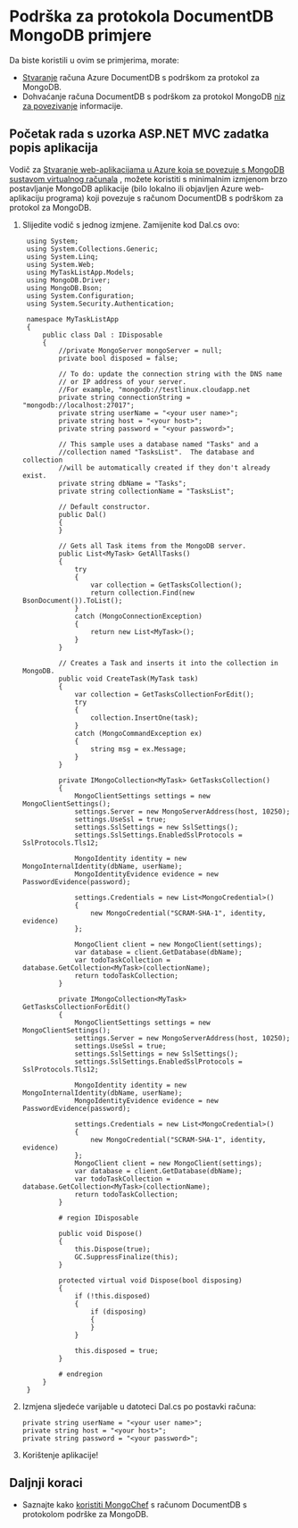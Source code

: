 <properties 
    pageTitle="DocumentDB MongoDB primjere | Microsoft Azure" 
    description="O DocumentDB-protokol za podršku za MongoDB potražite primjere." 
    keywords="Primjeri mongodb"
    services="documentdb" 
    authors="AndrewHoh" 
    manager="jhubbard" 
    editor="" 
    documentationCenter=""/>

<tags 
    ms.service="documentdb" 
    ms.workload="data-services" 
    ms.tgt_pltfrm="na" 
    ms.devlang="na" 
    ms.topic="article" 
    ms.date="08/23/2016" 
    ms.author="anhoh"/>

# <a name="documentdb-protocol-support-for-mongodb-examples"></a>Podrška za protokola DocumentDB MongoDB primjere
Da biste koristili u ovim se primjerima, morate:

- [Stvaranje](documentdb-create-mongodb-account.md) računa Azure DocumentDB s podrškom za protokol za MongoDB.
- Dohvaćanje računa DocumentDB s podrškom za protokol MongoDB [niz za povezivanje](documentdb-connect-mongodb-account.md) informacije.

## <a name="get-started-with-a-sample-aspnet-mvc-task-list-application"></a>Početak rada s uzorka ASP.NET MVC zadatka popis aplikacija

Vodič za [Stvaranje web-aplikacijama u Azure koja se povezuje s MongoDB sustavom virtualnog računala](../app-service-web/web-sites-dotnet-store-data-mongodb-vm.md) , možete koristiti s minimalnim izmjenom brzo postavljanje MongoDB aplikacije (bilo lokalno ili objavljen Azure web-aplikaciju programa) koji povezuje s računom DocumentDB s podrškom za protokol za MongoDB.  

1. Slijedite vodič s jednog izmjene.  Zamijenite kod Dal.cs ovo:
    
        using System;
        using System.Collections.Generic;
        using System.Linq;
        using System.Web;
        using MyTaskListApp.Models;
        using MongoDB.Driver;
        using MongoDB.Bson;
        using System.Configuration;
        using System.Security.Authentication;

        namespace MyTaskListApp
        {
            public class Dal : IDisposable
            {
                //private MongoServer mongoServer = null;
                private bool disposed = false;

                // To do: update the connection string with the DNS name
                // or IP address of your server. 
                //For example, "mongodb://testlinux.cloudapp.net
                private string connectionString = "mongodb://localhost:27017";
                private string userName = "<your user name>";
                private string host = "<your host>";
                private string password = "<your password>";

                // This sample uses a database named "Tasks" and a 
                //collection named "TasksList".  The database and collection 
                //will be automatically created if they don't already exist.
                private string dbName = "Tasks";
                private string collectionName = "TasksList";

                // Default constructor.        
                public Dal()
                {
                }

                // Gets all Task items from the MongoDB server.        
                public List<MyTask> GetAllTasks()
                {
                    try
                    {
                        var collection = GetTasksCollection();
                        return collection.Find(new BsonDocument()).ToList();
                    }
                    catch (MongoConnectionException)
                    {
                        return new List<MyTask>();
                    }
                }

                // Creates a Task and inserts it into the collection in MongoDB.
                public void CreateTask(MyTask task)
                {
                    var collection = GetTasksCollectionForEdit();
                    try
                    {
                        collection.InsertOne(task);
                    }
                    catch (MongoCommandException ex)
                    {
                        string msg = ex.Message;
                    }
                }
        
                private IMongoCollection<MyTask> GetTasksCollection()
                {
                    MongoClientSettings settings = new MongoClientSettings();
                    settings.Server = new MongoServerAddress(host, 10250);
                    settings.UseSsl = true;
                    settings.SslSettings = new SslSettings();
                    settings.SslSettings.EnabledSslProtocols = SslProtocols.Tls12;
        
                    MongoIdentity identity = new MongoInternalIdentity(dbName, userName);
                    MongoIdentityEvidence evidence = new PasswordEvidence(password);
        
                    settings.Credentials = new List<MongoCredential>()
                    {
                        new MongoCredential("SCRAM-SHA-1", identity, evidence)
                    };

                    MongoClient client = new MongoClient(settings);
                    var database = client.GetDatabase(dbName);
                    var todoTaskCollection = database.GetCollection<MyTask>(collectionName);
                    return todoTaskCollection;
                }
        
                private IMongoCollection<MyTask> GetTasksCollectionForEdit()
                {
                    MongoClientSettings settings = new MongoClientSettings();
                    settings.Server = new MongoServerAddress(host, 10250);
                    settings.UseSsl = true;
                    settings.SslSettings = new SslSettings();
                    settings.SslSettings.EnabledSslProtocols = SslProtocols.Tls12;
        
                    MongoIdentity identity = new MongoInternalIdentity(dbName, userName);
                    MongoIdentityEvidence evidence = new PasswordEvidence(password);
        
                    settings.Credentials = new List<MongoCredential>()
                    {
                        new MongoCredential("SCRAM-SHA-1", identity, evidence)
                    };
                    MongoClient client = new MongoClient(settings);
                    var database = client.GetDatabase(dbName);
                    var todoTaskCollection = database.GetCollection<MyTask>(collectionName);
                    return todoTaskCollection;
                }

                # region IDisposable
        
                public void Dispose()
                {
                    this.Dispose(true);
                    GC.SuppressFinalize(this);
                }

                protected virtual void Dispose(bool disposing)
                {
                    if (!this.disposed)
                    {
                        if (disposing)
                        {
                        }
                    }

                    this.disposed = true;
                }

                # endregion
            }
        }

2.  Izmjena sljedeće varijable u datoteci Dal.cs po postavki računa:

        private string userName = "<your user name>";
        private string host = "<your host>";
        private string password = "<your password>";

3. Korištenje aplikacije!

## <a name="next-steps"></a>Daljnji koraci

- Saznajte kako [koristiti MongoChef](documentdb-mongodb-mongochef.md) s računom DocumentDB s protokolom podrške za MongoDB.

 
